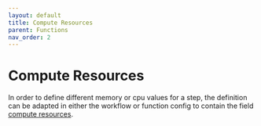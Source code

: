 ```yaml
---
layout: default
title: Compute Resources
parent: Functions
nav_order: 2
---
```


# Compute Resources

In order to define different memory or cpu values for a step, the definition can be adapted in either the workflow or function config to contain the field [compute resources](#interfacescomputeresourcesmd).
